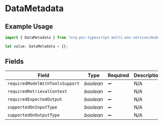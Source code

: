 # DataMetadata

## Example Usage

```typescript
import { DataMetadata } from "orq-poc-typescript-multi-env-version/models/operations";

let value: DataMetadata = {};
```

## Fields

| Field                           | Type                            | Required                        | Description                     |
| ------------------------------- | ------------------------------- | ------------------------------- | ------------------------------- |
| `requiredModelWithToolsSupport` | *boolean*                       | :heavy_minus_sign:              | N/A                             |
| `requiredRetrievalContext`      | *boolean*                       | :heavy_minus_sign:              | N/A                             |
| `requiredExpectedOutput`        | *boolean*                       | :heavy_minus_sign:              | N/A                             |
| `supportedOnInputType`          | *boolean*                       | :heavy_minus_sign:              | N/A                             |
| `supportedOnOutputType`         | *boolean*                       | :heavy_minus_sign:              | N/A                             |